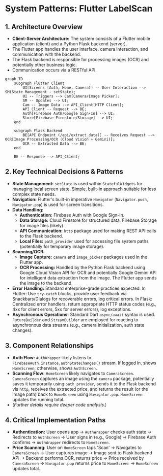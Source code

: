 # System Patterns: Flutter LabelScan

## 1. Architecture Overview

*   **Client-Server Architecture:** The system consists of a Flutter mobile application (client) and a Python Flask backend (server).
*   The Flutter app handles the user interface, camera interaction, and communication with the backend.
*   The Flask backend is responsible for processing images (OCR) and potentially other business logic.
*   Communication occurs via a RESTful API.

```mermaid
graph TD
    subgraph Flutter Client
        UI[Screens (Auth, Home, Camera)] -- User Interaction --> SM(State Management - setState);
        UI -- Triggers --> Cam[Camera/Image Picker];
        SM -- Updates --> UI;
        Cam -- Image Data --> API_Client[HTTP Client];
        API_Client -- Request --> BE;
        Auth[Firebase Auth/Google Sign-In] --> UI;
        Store[Firebase Firestore/Storage] --> UI;
    end

    subgraph Flask Backend
        BE[API Endpoint (/api/extract_data)] -- Receives Request --> OCR[Image Processing/OCR (Cloud Vision + Gemini)];
        OCR -- Extracted Data --> BE;
    end

    BE -- Response --> API_Client;
```

## 2. Key Technical Decisions & Patterns

*   **State Management:** `setState` is used within `StatefulWidget`s for managing local screen state. Simple, built-in approach suitable for less complex state needs.
*   **Navigation:** Flutter's built-in imperative `Navigator` (`Navigator.push`, `Navigator.pop`) is used for screen transitions.
*   **Data Handling:**
    *   **Authentication:** Firebase Auth with Google Sign-In.
    *   **Data Storage:** Cloud Firestore for structured data, Firebase Storage for image files (likely).
    *   **API Communication:** `http` package used for making REST API calls to the Flask backend.
    *   **Local Files:** `path_provider` used for accessing file system paths (potentially for temporary image storage).
*   **Scanning/OCR:**
    *   **Image Capture:** `camera` and `image_picker` packages used in the Flutter app.
    *   **OCR Processing:** Handled by the Python Flask backend using Google Cloud Vision API for OCR and potentially Google Gemini API for intelligent data extraction from the image. The Flutter app sends the image to the backend.
*   **Error Handling:** Standard enterprise-grade practices expected. In Flutter: Use `try-catch` blocks, provide user feedback via Snackbars/Dialogs for recoverable errors, log critical errors. In Flask: Centralized error handlers, return appropriate HTTP status codes (e.g., 4xx for client errors, 5xx for server errors), log exceptions.
*   **Asynchronous Operations:** Standard Dart `async/await` syntax is used. `FutureBuilder` and `StreamBuilder` are employed for reacting to asynchronous data streams (e.g., camera initialization, auth state changes).

## 3. Component Relationships

*   **Auth Flow:** `AuthWrapper` likely listens to `FirebaseAuth.instance.authStateChanges()` stream. If logged in, shows `HomeScreen`; otherwise, shows `AuthScreen`.
*   **Scanning Flow:** `HomeScreen` likely navigates to `CameraScreen`. `CameraScreen` captures an image using the `camera` package, potentially saves it temporarily using `path_provider`, sends it to the Flask backend via `http`, receives the extracted price, and returns the result (or the image path) back to `HomeScreen` using `Navigator.pop`. `HomeScreen` updates the running total.
*   (*Further details require deeper code analysis.*)

## 4. Critical Implementation Paths

*   **Authentication:** User opens app -> `AuthWrapper` checks auth state -> Redirects to `AuthScreen` -> User signs in (e.g., Google) -> Firebase Auth confirms -> `AuthWrapper` redirects to `HomeScreen`.
*   **Price Scanning:** User on `HomeScreen` taps 'Scan' -> Navigates to `CameraScreen` -> User captures image -> Image sent to Flask backend API -> Backend performs OCR, returns price -> Price received by `CameraScreen` -> `Navigator.pop` returns price to `HomeScreen` -> `HomeScreen` updates total.
